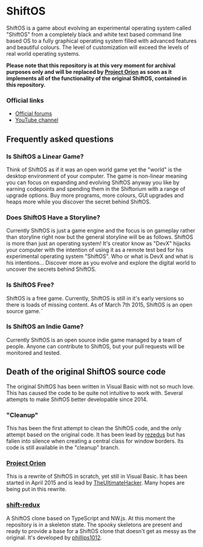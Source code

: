 ShiftOS
=======
ShiftOS is a game about evolving an experimental operating system called "ShiftOS" from a completely black and white text based command line based OS to a fully graphical operating system filled with advanced features and beautiful colours. The level of customization will exceed the levels of real world operating systems.

**Please note that this repository is at this very moment for archival purposes only and will be replaced by [Project Orion](https://github.com/ShiftOS/Project-Orion) as soon as it implements all of the functionality of the original ShiftOS, contained in this repository.**

### Official links
* [Official forums](http://shiftos.net)
* [YouTube channel](https://youtube.com/shiftosdevs)

Frequently asked questions
--------------------------
### Is ShiftOS a Linear Game?
Think of ShiftOS as if it was an open world game yet the "world" is the desktop environment of your computer. The game is non-linear meaning you can focus on expanding and evolving ShiftOS anyway you like by earning codepoints and spending them in the Shiftorium with a range of upgrade options. Buy more programs, more colours, GUI upgrades and heaps more while you discover the secret behind ShiftOS.

### Does ShiftOS Have a Storyline?
Currently ShiftOS is just a game engine and the focus is on gameplay rather than storyline right now but the general storyline will be as follows. ShiftOS is more than just an operating system! It's creator know as "DevX" hijacks your computer with the intention of using it as a remote test bed for his experimental operating system "ShiftOS". Who or what is DevX and what is his intentions... Discover more as you evolve and explore the digital world to uncover the secrets behind ShiftOS.

### Is ShiftOS Free?
ShiftOS is a free game. Currently, ShiftOS is still in it's early versions so there is loads of missing content. As of March 7th 2015, ShiftOS is an open source game.¨

### Is ShiftOS an Indie Game?
Currently ShiftOS is an open source indie game managed by a team of people. Anyone can contribute to ShiftOS, but your pull requests will be monitored and tested.

Death of the original ShiftOS source code
-----------------------------------------
The original ShiftOS has been written in Visual Basic with not so much love. This has caused the code to be quite not intuitive to work with. Several attempts to make ShiftOS better developable since 2014.

### "Cleanup"
This has been the first attempt to clean the ShiftOS code, and the only attempt based on the original code. It has been lead by [rezedus](https://github.com/rezedus) but has fallen into silence when creating a central class for window borders. Its code is still available in the "cleanup" branch.

### [Project Orion](https://github.com/ShiftOS/Project-Orion)
This is a rewrite of ShiftOS in scratch, yet still in Visual Basic. It has been started in April 2015 and is lead by [TheUltimateHacker](https://github.com/TheUltimateHacker). Many hopes are being put in this rewrite.

### [shift-redux](https://github.com/ShiftOS/shift-redux)
A ShiftOS clone based on TypeScript and NW.js. At this moment the repository is in a skeleton state. The spooky skeletons are present and ready to provide a base for a ShiftOS clone that doesn't get as messy as the original. It's developed by [phillips1012](https://github.com/phillips1012).
